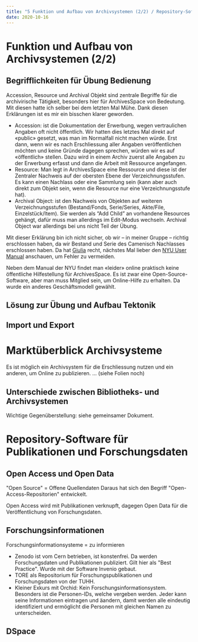 ```yaml
---
title: "5 Funktion und Aufbau von Archivsystemen (2/2) / Repository-Software für Publikationen und Forschungsdaten "
date: 2020-10-16
---
```


# Funktion und Aufbau von Archivsystemen (2/2)
## Begrifflichkeiten für Übung Bedienung
Accession, Resource und Archival Objekt sind zentrale Begriffe für die archivirische Tätigkeit, besonders hier für ArchivesSpace von Bedeutung. Mit diesen hatte ich selber bei dem letzten Mal Mühe. Dank diesen Erklärungen ist es mir ein bisschen klarer geworden.

* Accession: ist die Dokumentation der Erwerbung, wegen vertraulichen Angaben oft nicht öffentlich. Wir hatten dies letztes Mal direkt auf «public» gesetzt, was man im Normalfall nicht machen würde. Erst dann, wenn wir es nach Erschliessung aller Angaben veröffentlichen möchten und keine Gründe dagegen sprechen, würden wir es auf «öffentlich» stellen. Dazu wird in einem Archiv zuerst alle Angaben zu der Erwerbung erfasst und dann die Arbeit mit Ressource angefangen.
* Resource: Man legt in ArchivesSpace eine Ressource und diese ist der Zentraler Nachweis auf der obersten Ebene der Verzeichnungsstufen. Es kann einen Nachlass oder eine Sammlung sein (kann aber auch direkt zum Objekt sein, wenn die Resource nur eine Verzeichnungsstufe hat).
* Archival Object: ist den Nachweis von Objekten auf weiteren Verzeichnungsstufen (Bestand/Fonds, Serie/Series, Akte/File, Einzelstück/Item). Sie werden als “Add Child” an vorhandene Resources gehängt, dafür muss man allerdings im Edit-Modus wechseln. Archival Object war allerdings bei uns nicht Teil der Übung.

Mit dieser Erklärung bin ich nicht sicher, ob wir – in meiner Gruppe – richtig erschlossen haben, da wir Bestand und Serie des Camenisch Nachlasses erschlossen haben. Da hat [Giulia](https://damicogiulia.github.io/BAIN-Blog/2020/10/17/tag4.html) recht, nächstes Mal lieber den [NYU User Manual](https://docs.google.com/document/d/11kWxbFTazB6q5fDNBWDHJxMf3wdVsp8cd7HzjEhE-ao/edit#heading=h.nscr859g1snm) anschauen, um Fehler zu vermeiden. 

Neben dem Manual der NYU findet man «leider» online praktisch keine öffentliche Hilfestellung für ArchivesSpace. Es ist zwar eine Open-Source-Software, aber man muss Mitglied sein, um Online-Hilfe zu erhalten. Da wurde ein anderes Geschäftsmodell gewählt. 

## Lösung zur Übung und Aufbau Tektonik


## Import und Export



# Marktüberblick Archivsysteme
Es ist möglich ein Archivsystem für die Erschliessung nutzen und ein anderen, um Online zu publizieren.
... (siehe Folien noch)

## Unterschiede zwischen Bibliotheks- und Archivsystemen
Wichtige Gegenüberstellung: siehe gemeinsamer Dokument.


# Repository-Software für Publikationen und Forschungsdaten


## Open Access und Open Data 
  "Open Source" = Offene Quellendaten
  Daraus hat sich den Begriff "Open-Access-Repositorien" entwickelt.
  
  Open Access wird mit Publikationen verknupft, dagegen Open Data für die Veröffentlichung von Forschungsdaten.

## Forschungsinformationen
Forschungsinformationsysteme = zu informieren

* Zenodo ist vom Cern betrieben, ist konstenfrei. Da werden Forschungsdaten und Publikationen publiziert. Gilt hier als "Best Practice". Wurde mit der Software Invenio gebaut.
* TORE als Repositorium für Forschungspublikationen und Forschungsdaten von der TUHH.
* Kleiner Exkurs mit Orchid: Kein Forschungsinformationsystem. Besonders ist die Personen-IDs, welche vergeben werden. Jeder kann seine Informationen eintragen und äandern, damit werden alle eindeutig identifiziert und ermöglicht die Personen mit gleichen Namen zu unterscheiden.

## DSpace



